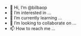 - 👋 Hi, I’m @bilbaop
- 👀 I’m interested in ...
- 🌱 I’m currently learning ...
- 💞️ I’m looking to collaborate on ...
- 📫 How to reach me ...

<!---
bilbaop/bilbaop is a ✨ special ✨ repository because its `README.md` (this file) appears on your GitHub profile.
You can click the Preview link to take a look at your changes.
--->
